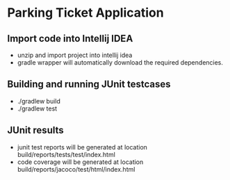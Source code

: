 # Parking Ticket Application

## Import code into Intellij IDEA

- unzip and import project into intellij idea
- gradle wrapper will automatically download the required dependencies.

## Building and running JUnit testcases

- ./gradlew build
- ./gradlew test

## JUnit results

- junit test reports will be generated at location build/reports/tests/test/index.html
- code coverage will be generated at location build/reports/jacoco/test/html/index.html